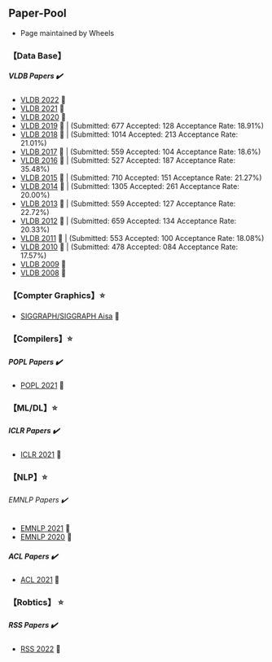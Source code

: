 ## Paper-Pool

* Page maintained by Wheels


### 【Data Base】

#####  VLDB Papers :heavy_check_mark:


  * [VLDB 2022](http://vldb.org/pvldb/volumes/15)  	:tada:
  * [VLDB 2021](https://www.aminer.cn/conf/611e57c792c7f9be2121cf6e) 	:tada:
  * [VLDB 2020](http://vldb.org/pvldb/volumes/13) :tada:
  * [VLDB 2019](http://vldb.org/pvldb/volumes/12) :tada:    |  (Submitted:  677     Accepted:   128    Acceptance Rate:  18.91%)
  * [VLDB 2018](http://vldb.org/pvldb/volumes/11) :tada:    |  (Submitted:  1014    Accepted:   213    Acceptance Rate:  21.01%)
  * [VLDB 2017](http://vldb.org/pvldb/volumes/10) :tada:    |  (Submitted:  559     Accepted:   104    Acceptance Rate:  18.6%)
  * [VLDB 2016](http://vldb.org/pvldb/volumes/9) :tada:     |  (Submitted:  527     Accepted:   187    Acceptance Rate:  35.48%)
  * [VLDB 2015](http://vldb.org/pvldb/volumes/8) :tada:     |  (Submitted:  710     Accepted:   151    Acceptance Rate:  21.27%)
  * [VLDB 2014](http://vldb.org/pvldb/volumes/7) :tada:     |  (Submitted:  1305    Accepted:   261    Acceptance Rate:  20.00%)
  * [VLDB 2013](http://vldb.org/pvldb/volumes/6) :tada:     |  (Submitted:  559     Accepted:   127    Acceptance Rate:  22.72%)
  * [VLDB 2012](http://vldb.org/pvldb/volumes/5) :tada:     |  (Submitted:  659     Accepted:   134    Acceptance Rate:  20.33%)
  * [VLDB 2011](http://vldb.org/pvldb/volumes/4) :tada:     |  (Submitted:  553     Accepted:   100    Acceptance Rate:  18.08%)
  * [VLDB 2010](http://vldb.org/pvldb/volumes/3) :tada:     |  (Submitted:  478     Accepted:   084    Acceptance Rate:  17.57%)
  * [VLDB 2009](http://vldb.org/pvldb/volumes/2)	:tada:
  * [VLDB 2008](http://vldb.org/pvldb/volumes/1) :tada:

### 【Compter Graphics】:star:

* [SIGGRAPH/SIGGRAPH Aisa](http://kesen.realtimerendering.com/) 	:tada:


### 【Compilers】:star:

#####  POPL Papers :heavy_check_mark:

* [POPL 2021](https://www.aminer.cn/conf/611d03d992c7f9be21d5f64e) 	:tada:

### 【ML/DL】:star:

#####  ICLR Papers :heavy_check_mark:

* [ICLR 2021](https://www.aminer.cn/conf/5fbf0f4b92c7f9be218c9605) 	:tada:


### 【NLP】:star:

###### EMNLP Papers ✔️

* [EMNLP 2021](https://www.aminer.cn/conf/613f4cae92c7f9be2110f43e) 	:tada:
* [EMNLP 2020](https://www.aminer.cn/conf/5f5f30e292c7f9be21d4cef7) 	:tada:

##### ACL Papers ✔️

* [ACL 2021](https://www.aminer.cn/conf/6094ee6e92c7f9be21824fd3) 	:tada:

### 【Robtics】 :star:

#####  RSS Papers :heavy_check_mark:

* [RSS 2022](https://roboticsconference.org/program/papers/) 	:tada:








  
  
  
  
  
  
  
  
  
  
